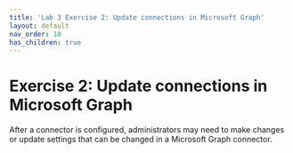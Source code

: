 ```yaml
---
title: 'Lab 3 Exercise 2: Update connections in Microsoft Graph'
layout: default
nav_order: 10
has_children: true
---
```


# Exercise 2: Update connections in Microsoft Graph

After a connector is configured, administrators may need to make changes or update settings that can be changed in a Microsoft Graph connector.
